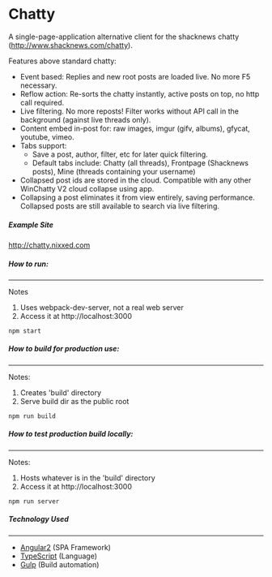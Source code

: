 Chatty
====
A single-page-application alternative client for the shacknews chatty (http://www.shacknews.com/chatty).

Features above standard chatty:
* Event based: Replies and new root posts are loaded live. No more F5 necessary.
* Reflow action: Re-sorts the chatty instantly, active posts on top, no http call required.
* Live filtering. No more reposts! Filter works without API call in the background (against live threads only).
* Content embed in-post for: raw images, imgur (gifv, albums), gfycat, youtube, vimeo.
* Tabs support:
  * Save a post, author, filter, etc for later quick filtering.
  * Default tabs include: Chatty (all threads), Frontpage (Shacknews posts), Mine (threads containing your username)
* Collapsed post ids are stored in the cloud. Compatible with any other WinChatty V2 cloud collapse using app.
* Collapsing a post eliminates it from view entirely, saving performance. Collapsed posts are still available to search via live filtering.

##### Example Site
http://chatty.nixxed.com

##### How to run:
---------
Notes
  1. Uses webpack-dev-server, not a real web server
  2. Access it at http://localhost:3000
~~~~
npm start
~~~~

##### How to build for production use:
---------
Notes:
  1. Creates 'build' directory
  2. Serve build dir as the public root
~~~~
npm run build
~~~~

##### How to test production build locally:
---------
Notes:
  1. Hosts whatever is in the 'build' directory
  2. Access it at http://localhost:3000
~~~~
npm run server
~~~~

##### Technology Used
---------------------

* [Angular2](https://angular.io/) (SPA Framework)
* [TypeScript](https://github.com/Microsoft/TypeScript) (Language)
* [Gulp](https://github.com/gulpjs/gulp) (Build automation)
